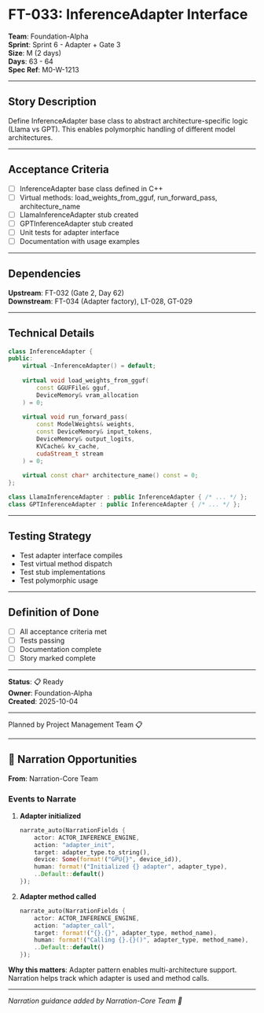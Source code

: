 # FT-033: InferenceAdapter Interface

**Team**: Foundation-Alpha  
**Sprint**: Sprint 6 - Adapter + Gate 3  
**Size**: M (2 days)  
**Days**: 63 - 64  
**Spec Ref**: M0-W-1213

---

## Story Description

Define InferenceAdapter base class to abstract architecture-specific logic (Llama vs GPT). This enables polymorphic handling of different model architectures.

---

## Acceptance Criteria

- [ ] InferenceAdapter base class defined in C++
- [ ] Virtual methods: load_weights_from_gguf, run_forward_pass, architecture_name
- [ ] LlamaInferenceAdapter stub created
- [ ] GPTInferenceAdapter stub created
- [ ] Unit tests for adapter interface
- [ ] Documentation with usage examples

---

## Dependencies

**Upstream**: FT-032 (Gate 2, Day 62)  
**Downstream**: FT-034 (Adapter factory), LT-028, GT-029

---

## Technical Details

```cpp
class InferenceAdapter {
public:
    virtual ~InferenceAdapter() = default;
    
    virtual void load_weights_from_gguf(
        const GGUFFile& gguf,
        DeviceMemory& vram_allocation
    ) = 0;
    
    virtual void run_forward_pass(
        const ModelWeights& weights,
        const DeviceMemory& input_tokens,
        DeviceMemory& output_logits,
        KVCache& kv_cache,
        cudaStream_t stream
    ) = 0;
    
    virtual const char* architecture_name() const = 0;
};

class LlamaInferenceAdapter : public InferenceAdapter { /* ... */ };
class GPTInferenceAdapter : public InferenceAdapter { /* ... */ };
```

---

## Testing Strategy

- Test adapter interface compiles
- Test virtual method dispatch
- Test stub implementations
- Test polymorphic usage

---

## Definition of Done

- [ ] All acceptance criteria met
- [ ] Tests passing
- [ ] Documentation complete
- [ ] Story marked complete

---

**Status**: 📋 Ready  
**Owner**: Foundation-Alpha  
**Created**: 2025-10-04

---
Planned by Project Management Team 📋

---

## 🎀 Narration Opportunities

**From**: Narration-Core Team

### Events to Narrate

1. **Adapter initialized**
   ```rust
   narrate_auto(NarrationFields {
       actor: ACTOR_INFERENCE_ENGINE,
       action: "adapter_init",
       target: adapter_type.to_string(),
       device: Some(format!("GPU{}", device_id)),
       human: format!("Initialized {} adapter", adapter_type),
       ..Default::default()
   });
   ```

2. **Adapter method called**
   ```rust
   narrate_auto(NarrationFields {
       actor: ACTOR_INFERENCE_ENGINE,
       action: "adapter_call",
       target: format!("{}.{}", adapter_type, method_name),
       human: format!("Calling {}.{}()", adapter_type, method_name),
       ..Default::default()
   });
   ```

**Why this matters**: Adapter pattern enables multi-architecture support. Narration helps track which adapter is used and method calls.

---
*Narration guidance added by Narration-Core Team 🎀*
